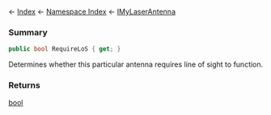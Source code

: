 ← [Index](Api-Index) ← [Namespace Index](Namespace-Index) ← [IMyLaserAntenna](Sandbox.ModAPI.Ingame.IMyLaserAntenna)

### Summary

```csharp
public bool RequireLoS { get; }
```

Determines whether this particular antenna requires line of sight to function.

### Returns

[bool](https://docs.microsoft.com/en-us/dotnet/api/System.Boolean?view=netframework-4.6)

